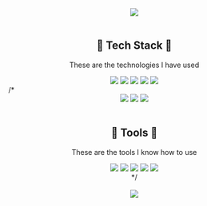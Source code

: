 <div align="center">
  <img src="https://capsule-render.vercel.app/api?type=Waving&color=bfdd7d&height=230&text=Hello%20World!&fontSize=40&animation=twinkling&fontColor=ffffff&section=header" />
  <br/>
  <br/>
</div>



<div align="center">
  <h2>🌴 Tech Stack 🌴</h2>
  <p>These are the technologies I have used</p>
  <img src="https://img.shields.io/badge/Java-c24636?style=flat&logo=java&logoColor=white"/>
  <img src="https://img.shields.io/badge/React-1D99F3?style=flat&logo=react&logoColor=white"/>
  <img src="https://img.shields.io/badge/HTML-E34F26?style=flat&logo=html5&logoColor=white"/>
  <img src="https://img.shields.io/badge/CSS-1572B6?style=flat&logo=css3&logoColor=white"/>
  <img src="https://img.shields.io/badge/javaScript-FF9E0F?style=flat&logo=javascript&logoColor=white"/>
</div>
/*
<div align="center">
  <img src="https://img.shields.io/badge/Springboot-6DB33F?style=flat&logo=springboot&logoColor=white"/>
  <img src="https://img.shields.io/badge/Mysql-4479A1?style=flat&logo=mysql&logoColor=white"/>
  <img src="https://img.shields.io/badge/Oracle-F80000?style=flat&logo=oracle&logoColor=white"/>
</div>
<br/>
<div align="center">
  <h2>🌵 Tools 🌵</h2>
  <p>These are the tools I know how to use</p>
  <img src="https://img.shields.io/badge/Visual%20Studio%20Code-007ACC?style=flat&logo=visualstudiocode&logoColor=white"/>
  <img src="https://img.shields.io/badge/Android%20Studio-3DDC84?style=flat&logo=androidstudio&logoColor=white"/>
  <img src="https://img.shields.io/badge/IntelliJ-9999FF?style=flat&logo=intellijidea&logoColor=white"/>
  <img src="https://img.shields.io/badge/Eclipse%20IDE-2C2255?style=flat&logo=eclipseide&logoColor=white"/>
  <img src="https://img.shields.io/badge/Postman-FF6C37?style=flat&logo=postman&logoColor=white"/>
</div>


<div align="center"> */
  <br/>
  <br/>
  <img src="https://capsule-render.vercel.app/api?type=Waving&color=bfdd7d&height=200&section=footer" />
</div>
